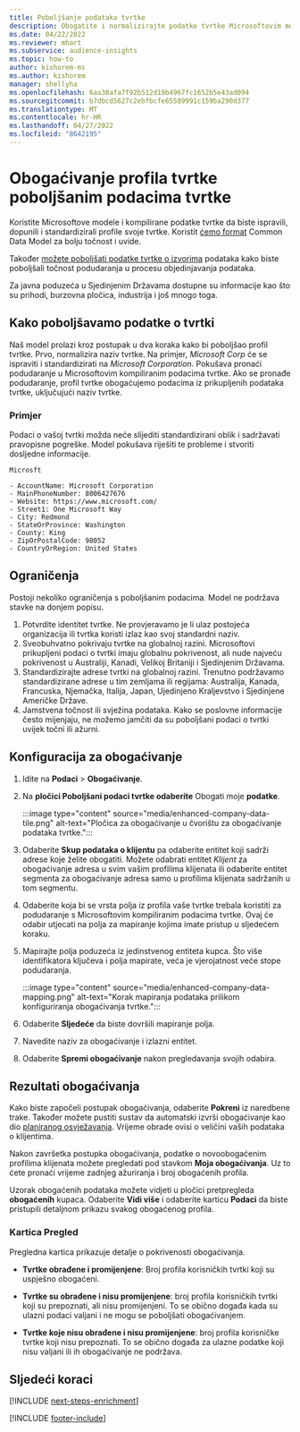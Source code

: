 ```yaml
---
title: Poboljšanje podataka tvrtke
description: Obogatite i normalizirajte podatke tvrtke Microsoftovim modelima.
ms.date: 04/22/2022
ms.reviewer: mhart
ms.subservice: audience-insights
ms.topic: how-to
author: kishorem-ms
ms.author: kishorem
manager: shellyha
ms.openlocfilehash: 6aa38afa7f92b512d19b4967fc1652b5e43ad094
ms.sourcegitcommit: b7dbcd5627c2ebfbcfe65589991c159ba290d377
ms.translationtype: MT
ms.contentlocale: hr-HR
ms.lasthandoff: 04/27/2022
ms.locfileid: "8642195"
---
```

# <a name="enrichment-of-company-profiles-with-enhanced-company-data"></a>Obogaćivanje profila tvrtke poboljšanim podacima tvrtke

Koristite Microsoftove modele i kompilirane podatke tvrtke da biste ispravili, dopunili i standardizirali profile svoje tvrtke. Koristit [ćemo format](/common-data-model/schema/core/applicationcommon/account) Common Data Model za bolju točnost i uvide.

Također [možete poboljšati podatke tvrtke o izvorima](data-sources-enrichment.md) podataka kako biste poboljšali točnost podudaranja u procesu objedinjavanja podataka. 

Za javna poduzeća u Sjedinjenim Državama dostupne su informacije kao što su prihodi, burzovna pločica, industrija i još mnogo toga.  

## <a name="how-we-enhance-company-data"></a>Kako poboljšavamo podatke o tvrtki

Naš model prolazi kroz postupak u dva koraka kako bi poboljšao profil tvrtke. Prvo, normalizira naziv tvrtke. Na primjer, *Microsoft Corp* će se ispraviti i standardizirati na *Microsoft Corporation*. Pokušava pronaći podudaranje u Microsoftovim kompiliranim podacima tvrtke. Ako se pronađe podudaranje, profil tvrtke obogaćujemo podacima iz prikupljenih podataka tvrtke, uključujući naziv tvrtke.


### <a name="example"></a>Primjer

Podaci o vašoj tvrtki možda neće slijediti standardizirani oblik i sadržavati pravopisne pogreške. Model pokušava riješiti te probleme i stvoriti dosljedne informacije.

```Input
Microsft
```

```Output
- AccountName: Microsoft Corporation
- MainPhoneNumber: 8006427676
- Website: https://www.microsoft.com/
- Street1: One Microsoft Way
- City: Redmond
- StateOrProvince: Washington
- County: King
- ZipOrPostalCode: 98052
- CountryOrRegion: United States
```

## <a name="limitations"></a>Ograničenja

Postoji nekoliko ograničenja s poboljšanim podacima. Model ne podržava stavke na donjem popisu.

1.  Potvrdite identitet tvrtke. Ne provjeravamo je li ulaz postojeća organizacija ili tvrtka koristi izlaz kao svoj standardni naziv.
2.  Sveobuhvatno pokrivaju tvrtke na globalnoj razini. Microsoftovi prikupljeni podaci o tvrtki imaju globalnu pokrivenost, ali nude najveću pokrivenost u Australiji, Kanadi, Velikoj Britaniji i Sjedinjenim Državama.
3.  Standardizirajte adrese tvrtki na globalnoj razini. Trenutno podržavamo standardizirane adrese u tim zemljama ili regijama: Australija, Kanada, Francuska, Njemačka, Italija, Japan, Ujedinjeno Kraljevstvo i Sjedinjene Američke Države.
4.  Jamstvena točnost ili svježina podataka. Kako se poslovne informacije često mijenjaju, ne možemo jamčiti da su poboljšani podaci o tvrtki uvijek točni ili ažurni.

## <a name="configure-the-enrichment"></a>Konfiguracija za obogaćivanje

1. Idite na **Podaci** > **Obogaćivanje**.

1. Na **pločici Poboljšani podaci tvrtke odaberite** Obogati moje **podatke**.

   :::image type="content" source="media/enhanced-company-data-tile.png" alt-text="Pločica za obogaćivanje u čvorištu za obogaćivanje podataka tvrtke.":::

1. Odaberite **Skup podataka o klijentu** pa odaberite entitet koji sadrži adrese koje želite obogatiti. Možete odabrati entitet *Klijent* za obogaćivanje adresa u svim vašim profilima klijenata ili odaberite entitet segmenta za obogaćivanje adresa samo u profilima klijenata sadržanih u tom segmentu.

1. Odaberite koja bi se vrsta polja iz profila vaše tvrtke trebala koristiti za podudaranje s Microsoftovim kompiliranim podacima tvrtke. Ovaj će odabir utjecati na polja za mapiranje kojima imate pristup u sljedećem koraku.

1.  Mapirajte polja poduzeća iz jedinstvenog entiteta kupca. Što više identifikatora ključeva i polja mapirate, veća je vjerojatnost veće stope podudaranja.

    :::image type="content" source="media/enhanced-company-data-mapping.png" alt-text="Korak mapiranja podataka prilikom konfiguriranja obogaćivanja tvrtke.":::

1. Odaberite **Sljedeće** da biste dovršili mapiranje polja.

1. Navedite naziv za obogaćivanje i izlazni entitet.

1. Odaberite **Spremi obogaćivanje** nakon pregledavanja svojih odabira.

## <a name="enrichment-results"></a>Rezultati obogaćivanja

Kako biste započeli postupak obogaćivanja, odaberite **Pokreni** iz naredbene trake. Također možete pustiti sustav da automatski izvrši obogaćivanje kao dio [ planiranog osvježavanja](system.md#schedule-tab). Vrijeme obrade ovisi o veličini vaših podataka o klijentima.

Nakon završetka postupka obogaćivanja, podatke o novoobogaćenim profilima klijenata možete pregledati pod stavkom **Moja obogaćivanja**. Uz to ćete pronaći vrijeme zadnjeg ažuriranja i broj obogaćenih profila.

Uzorak obogaćenih podataka možete vidjeti u pločici pretpregleda **obogaćenih** kupaca. Odaberite **Vidi više** i odaberite karticu **Podaci** da biste pristupili detaljnom prikazu svakog obogaćenog profila.

### <a name="overview-card"></a>Kartica Pregled

Pregledna kartica prikazuje detalje o pokrivenosti obogaćivanja. 

* **Tvrtke obrađene i promijenjene**: Broj profila korisničkih tvrtki koji su uspješno obogaćeni.

* **Tvrtke su obrađene i nisu promijenjene**: broj profila korisničkih tvrtki koji su prepoznati, ali nisu promijenjeni. To se obično događa kada su ulazni podaci valjani i ne mogu se poboljšati obogaćivanjem.

* **Tvrtke koje nisu obrađene i nisu promijenjene**: broj profila korisničke tvrtke koji nisu prepoznati. To se obično događa za ulazne podatke koji nisu valjani ili ih obogaćivanje ne podržava.

## <a name="next-steps"></a>Sljedeći koraci

[!INCLUDE [next-steps-enrichment](includes/next-steps-enrichment.md)]

[!INCLUDE [footer-include](includes/footer-banner.md)]
